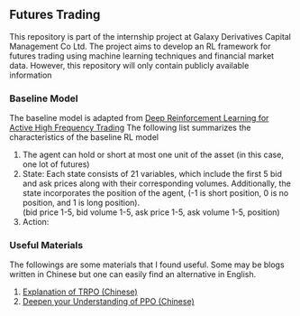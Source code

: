 ## Futures Trading 
This repository is part of the internship project at Galaxy Derivatives Capital Management Co Ltd. The project aims to develop an RL framework for futures trading using machine learning techniques and financial market data. However, this repository will only contain publicly available information
### Baseline Model
The baseline model is adapted from [Deep Reinforcement Learning for Active High Frequency Trading](https://arxiv.org/pdf/2101.07107.pdf) The following list summarizes the characteristics of the baseline RL model
1. The agent can hold or short at most one unit of the asset (in this case, one lot of futures)
2. State: Each state consists of 21 variables, which include the first 5 bid and ask prices along with their corresponding volumes. Additionally, the state incorporates the position of the agent, (-1 is short position, 0 is no position, and 1 is long position). <br>
  (bid price 1-5, bid volume 1-5, ask price 1-5, ask volume 1-5, position)
3. Action: 

### Useful Materials
The followings are some materials that I found useful. Some may be blogs written in Chinese but one can easily find an alternative in English. 
1. [Explanation of TRPO (Chinese)](https://www.zhihu.com/question/366605427/answer/1048153125)
2. [Deepen your Understanding of PPO (Chinese)](https://zhuanlan.zhihu.com/p/614115887)
